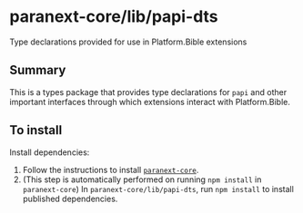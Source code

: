 # paranext-core/lib/papi-dts

Type declarations provided for use in Platform.Bible extensions

## Summary

This is a types package that provides type declarations for `papi` and other important interfaces through which extensions interact with Platform.Bible.

## To install

Install dependencies:

1. Follow the instructions to install [`paranext-core`](https://github.com/paranext/paranext-core#developer-install).
2. (This step is automatically performed on running `npm install` in `paranext-core`) In `paranext-core/lib/papi-dts`, run `npm install` to install published dependencies.
